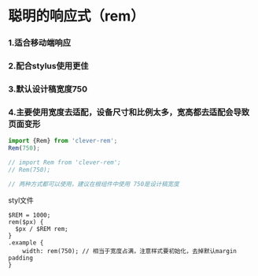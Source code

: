# 聪明的响应式（rem）

### 1.适合移动端响应

### 2.配合stylus使用更佳 

### 3.默认设计稿宽度750 

### 4.主要使用宽度去适配，设备尺寸和比例太多，宽高都去适配会导致页面变形 

```javascript
import {Rem} from 'clever-rem';
Rem(750);

// import Rem from 'clever-rem';
// Rem(750);

// 两种方式都可以使用，建议在根组件中使用 750是设计稿宽度
```

styl文件

```
$REM = 1000;
rem($px) {
  $px / $REM rem;
}
.example {
    width: rem(750); // 相当于宽度占满，注意样式要初始化，去掉默认margin padding
}
```

